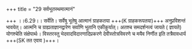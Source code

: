 +++
title = "29 सर्वभूतस्थमात्मानं"

+++
।।6.29।। सर्वेति। सर्वेषु भूतेषु आत्मानं ग्राहकतया +++(K ग्राहकरूपतया)+++ अनुप्रविशन्तं भावयेत्। आत्मनि च ग्राह्यताज्ञानद्वारेण सर्वाणि भूतानि एकीकुर्यात्। अतश्च समदर्शनत्वं जायते ( ज्ञायते) योगश्चेति संक्षेपार्थः। विस्तरस्तु भेदवादविदारणादिप्रकरणे देवीस्तोत्रविवरणे च मयैव निर्णीत इति तत्रैवावधार्य +++(SK तत एवाव )+++।
